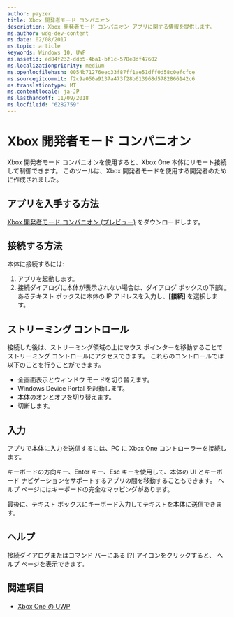 ```yaml
---
author: payzer
title: Xbox 開発者モード コンパニオン
description: Xbox 開発者モード コンパニオン アプリに関する情報を提供します。
ms.author: wdg-dev-content
ms.date: 02/08/2017
ms.topic: article
keywords: Windows 10, UWP
ms.assetid: ed84f232-ddb5-4ba1-bf1c-578e8df47602
ms.localizationpriority: medium
ms.openlocfilehash: 0054b71276eec33f87ff1ae51dff0d58c0efcfce
ms.sourcegitcommit: f2c9a050a9137a473f28b613968d5782866142c6
ms.translationtype: MT
ms.contentlocale: ja-JP
ms.lasthandoff: 11/09/2018
ms.locfileid: "6282759"
---
```

# <a name="xbox-dev-mode-companion"></a>Xbox 開発者モード コンパニオン

Xbox 開発者モード コンパニオンを使用すると、Xbox One 本体にリモート接続して制御できます。 このツールは、Xbox 開発者モードを使用する開発者のために作成されました。

## <a name="how-to-get-the-app"></a>アプリを入手する方法  
[Xbox 開発者モード コンパニオン (プレビュー)](https://www.microsoft.com/store/p/xbox-dev-mode-companion/9nblggh519cp) をダウンロードします。

## <a name="how-to-connect"></a>接続する方法   
本体に接続するには:

1. アプリを起動します。   
2. 接続ダイアログに本体が表示されない場合は、ダイアログ ボックスの下部にあるテキスト ボックスに本体の IP アドレスを入力し、**[接続]** を選択します。

## <a name="streaming-controls"></a>ストリーミング コントロール
接続した後は、ストリーミング領域の上にマウス ポインターを移動することでストリーミング コントロールにアクセスできます。 これらのコントロールでは以下のことを行うことができます。
* 全画面表示とウィンドウ モードを切り替えます。
* Windows Device Portal を起動します。
* 本体のオンとオフを切り替えます。
* 切断します。

## <a name="input"></a>入力
アプリで本体に入力を送信するには、PC に Xbox One コントローラーを接続します。   
    
キーボードの方向キー、Enter キー、Esc キーを使用して、本体の UI とキーボード ナビゲーションをサポートするアプリの間を移動することもできます。 ヘルプ ページにはキーボードの完全なマッピングがあります。   
   
最後に、テキスト ボックスにキーボード入力してテキストを本体に送信できます。   

## <a name="help"></a>ヘルプ
接続ダイアログまたはコマンド バーにある [?] アイコンをクリックすると、 ヘルプ ページを表示できます。

## <a name="see-also"></a>関連項目
- [Xbox One の UWP](index.md)
